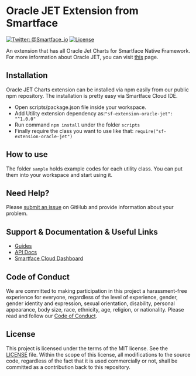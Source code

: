 # Oracle JET Extension from Smartface
[![Twitter: @Smartface_io](https://img.shields.io/badge/contact-@Smartface_io-blue.svg?style=flat)](https://twitter.com/smartface_io)
[![License](https://img.shields.io/badge/license-MIT-green.svg?style=flat)](https://raw.githubusercontent.com/smartface/sf-extension-oracle-jet/master/LICENSE)

An extension that has all Oracle Jet Charts for Smartface Native Framework. For more information about Oracle JET, you can visit [this](http://www.oracle.com/webfolder/technetwork/jet/jetCookbook.html?component=home&demo=rootVisualizations_childChart) page.

## Installation
Oracle JET Charts extension can be installed via npm easily from our public npm repository. The installation is pretty easy via Smartface Cloud IDE.

- Open scripts/package.json file inside your workspace.
- Add Utility extension dependency as:`"sf-extension-oracle-jet": "^1.0.0"`
- Run command `npm install` under the folder `scripts`
- Finally require the class you want to use like that: `require("sf-extension-oracle-jet")`

## How to use
The folder `sample` holds example codes for each utility class. You can put them into your workspace and start using it.

## Need Help?

Please [submit an issue](https://github.com/smartface/sf-extension-oracle-jet/issues) on GitHub and provide information about your problem.

## Support & Documentation & Useful Links
- [Guides](https://developer.smartface.io/)
- [API Docs](http://ref.smartface.io/)
- [Smartface Cloud Dashboard](https://cloud.smartface.io)

## Code of Conduct
We are committed to making participation in this project a harassment-free experience for everyone, regardless of the level of experience, gender, gender identity and expression, sexual orientation, disability, personal appearance, body size, race, ethnicity, age, religion, or nationality.
Please read and follow our [Code of Conduct](https://github.com/smartface/sf-extension-oracle-jet/blob/master/CODE_OF_CONDUCT.md).

## License

This project is licensed under the terms of the MIT license. See the [LICENSE](https://raw.githubusercontent.com/smartface/sf-extension-oracle-jet/master/LICENSE) file. Within the scope of this license, all modifications to the source code, regardless of the fact that it is used commercially or not, shall be committed as a contribution back to this repository.

